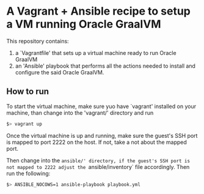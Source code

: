 # A Vagrant + Ansible recipe to setup a VM running Oracle GraalVM

This repository contains:
1. a `Vagrantfile' that sets up a virtual machine ready to run Oracle GraalVM
2. an 'Ansible' playbook that performs all the actions needed to install and configure the said Oracle GraalVM.

## How to run

To start the virtual machine, make sure yuo have `vagrant' installed on your machine, than change into the 'vagrant/' directory and run

```bash
$> vagrant up
```

Once the virtual machine is up and running, make sure the guest's SSH port is mapped to port 2222 on the host. If not, take a not about the mapped port.

Then change into the `ansible/' directory, if the guest's SSH port is not mapped to 2222 adjust the `ansible/inventory` file accordingly. Then run the following:

```bash
$> ANSIBLE_NOCOWS=1 ansible-playbook playbook.yml
```
  
